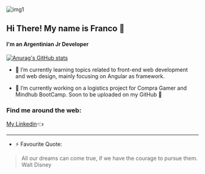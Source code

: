 ![img1](https://i.ibb.co/3FKkrkf/banner.png)

## Hi There! My name is Franco 👋
#### I'm an Argentinian Jr Developer
[![Anurag's GitHub stats](https://github-readme-stats.vercel.app/api?username=filburt88)](https://github.com/anuraghazra/github-readme-stats&show_icons=true)

- 🌱 I’m currently learning topics related to front-end web development and web design, mainly focusing on Angular as framework.

- 🔭 I’m currently working on a logistics project for Compra Gamer and Mindhub BootCamp. Soon to be uploaded on my GitHub :muscle: 

### Find me around the web: 
[My Linkedin](https://www.linkedin.com/in/franco-osores/):point_left:



---
  
- ⚡ Favourite Quote:
> All our dreams can come true, if we have the courage to pursue them.  
> Walt Disney
